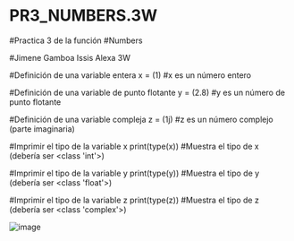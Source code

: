 # PR3_NUMBERS.3W

#Practica 3 de la función
#Numbers

#Jimene Gamboa Issis Alexa 3W

#Definición de una variable entera
x = (1)  #x es un número entero

#Definición de una variable de punto flotante
y = (2.8)  #y es un número de punto flotante

#Definición de una variable compleja
z = (1j)  #z es un número complejo (parte imaginaria)

#Imprimir el tipo de la variable x
print(type(x))  #Muestra el tipo de x (debería ser <class 'int'>)

#Imprimir el tipo de la variable y
print(type(y))  #Muestra el tipo de y (debería ser <class 'float'>)

#Imprimir el tipo de la variable z
print(type(z))  #Muestra el tipo de z (debería ser <class 'complex'>)

![image](https://github.com/user-attachments/assets/d34c3b36-8b84-4088-b453-00d57773d952)
